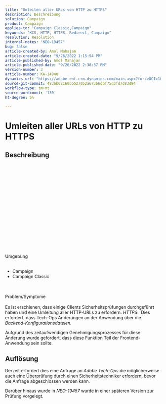 ```yaml
---
title: "Umleiten aller URLs von HTTP zu HTTPS"
description: Beschreibung
solution: Campaign
product: Campaign
applies-to: "Campaign Classic,Campaign"
keywords: "KCS, HTTP, HTTPS, Redirect, Campaign"
resolution: Resolution
internal-notes: "NEO-19457"
bug: false
article-created-by: Amol Mahajan
article-created-date: "9/26/2022 1:15:54 PM"
article-published-by: Amol Mahajan
article-published-date: "9/26/2022 2:38:57 PM"
version-number: 3
article-number: KA-14948
dynamics-url: "https://adobe-ent.crm.dynamics.com/main.aspx?forceUCI=1&pagetype=entityrecord&etn=knowledgearticle&id=50d06d56-9d3d-ed11-9db1-00224808613b"
source-git-commit: 483bb02160bb527052a673b6dbf75d3fd7d83d94
workflow-type: tm+mt
source-wordcount: '130'
ht-degree: 5%

---
```


# Umleiten aller URLs von HTTP zu HTTPS

## Beschreibung

<br><br><br><br><br><br><br><br><br><br><br><br><br><br><br><br><br>Umgebung<br><br>
- Campaign
- Campaign Classic

<br><br>Problem/Symptome<br><br>
Es ist erschienen, dass einige Clients Sicherheitsprüfungen durchgeführt haben und eine Umleitung aller HTTP-URLs zu erfordern. *HTTPS*.  Dies erfordert, dass Tech-Ops Änderungen an der Anwendung über die *Backend-Konfigurationsdateien.*

Aufgrund des zeitaufwendigen Genehmigungsprozesses für diese Änderung wurde gefordert, dass diese Funktion Teil der Frontend-Anwendung sein sollte.


## Auflösung


Derzeit erfordert dies eine Anfrage an *Adobe Tech-Ops* die möglicherweise auch eine Überprüfung durch einen Sicherheitstechniker erfordern, bevor die Anfrage abgeschlossen werden kann.

Darüber hinaus wurde in *NEO-19457* wurde in einer späteren Version zur Prüfung vorgelegt.
